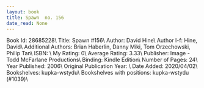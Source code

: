 ```yaml
---
layout: book
title: Spawn  no. 156
date_read: None
---
```


Book Id: 28685228\ 
Title: Spawn #156\ 
Author: David Hine\ 
Author l-f: Hine, David\ 
Additional Authors: Brian Haberlin, Danny Miki, Tom Orzechowski, Philip Tan\ 
ISBN: \ 
My Rating: 0\ 
Average Rating: 3.33\ 
Publisher: Image - Todd McFarlane Productions\ 
Binding: Kindle Edition\ 
Number of Pages: 24\ 
Year Published: 2006\ 
Original Publication Year: \ 
Date Added: 2020/04/02\ 
Bookshelves: kupka-wstydu\ 
Bookshelves with positions: kupka-wstydu (#1039)\ 


